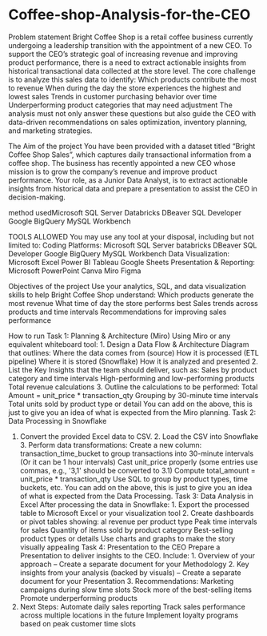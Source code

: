 # Coffee-shop-Analysis-for-the-CEO

Problem statement 
Bright Coffee Shop is a retail coffee business currently undergoing a leadership transition with the appointment of a new CEO. To support the CEO’s strategic goal of increasing revenue and improving product performance, there is a need to extract actionable insights from historical transactional data collected at the store level.
The core challenge is to analyze this sales data to identify:
Which products contribute the most to revenue
When during the day the store experiences the highest and lowest sales
Trends in customer purchasing behavior over time
Underperforming product categories that may need adjustment
The analysis must not only answer these questions but also guide the CEO with data-driven recommendations on sales optimization, inventory planning, and marketing strategies.

The Aim of the project
You have been provided with a dataset titled “Bright Coffee Shop Sales”, which captures daily transactional information from a coffee shop. The business has recently appointed a new CEO whose mission is to grow the company’s revenue and improve product performance. Your role, as a Junior Data Analyst, is to extract actionable insights from historical data and prepare a presentation to assist the CEO in decision-making.

method usedMicrosoft SQL Server
Databricks
DBeaver
SQL Developer
Google BigQuery
MySQL Workbench

TOOLS ALLOWED
You may use any tool at your disposal, including but not limited to:
Coding Platforms:
Microsoft SQL Server
batabricks
DBeaver
SQL Developer
Google BigQuery
MySQL Workbench
Data Visualization:
Microsoft Excel
Power BI
Tableau
Google Sheets
Presentation & Reporting:
Microsoft PowerPoint
Canva
Miro
Figma

Objectives of the project
Use your analytics, SQL, and data visualization skills to help Bright Coffee Shop understand:
Which products generate the most revenue
What time of day the store performs best
Sales trends across products and time intervals
Recommendations for improving sales performance

How to run
Task 1: Planning & Architecture (Miro)
Using Miro or any equivalent whiteboard tool: 1. Design a Data Flow & Architecture Diagram that outlines:
Where the data comes from (source)
How it is processed (ETL pipeline)
Where it is stored (Snowflake)
How it is analyzed and presented
2. List the Key Insights that the team should deliver, such as:
Sales by product category and time intervals
High-performing and low-performing products
Total revenue calculations
3. Outline the calculations to be performed:
Total Amount = unit_price * transaction_qty
Grouping by 30-minute time intervals
Total units sold by product type or detail
You can add on the above, this is just to give you an idea of what is expected from the Miro planning.
Task 2: Data Processing in Snowflake
1. Convert the provided Excel data to CSV. 2. Load the CSV into Snowflake 3. Perform data transformations:
Create a new column: transaction_time_bucket to group transactions into 30-minute intervals (Or it can be 1 hour intervals)
Cast unit_price properly (some entries use commas, e.g., '3,1' should be converted to 3.1)
Compute total_amount = unit_price * transaction_qty
Use SQL to group by product types, time buckets, etc.
You can add on the above, this is just to give you an idea of what is expected from the Data Processing.
Task 3: Data Analysis in Excel
After processing the data in Snowflake: 1. Export the processed table to Microsoft Excel or your visualization tool 2. Create dashboards or pivot tables showing:
al revenue per product type
Peak time intervals for sales
Quantity of items sold by product category
Best-selling product types or details
Use charts and graphs to make the story visually appealing
Task 4: Presentation to the CEO
Prepare a Presentation to deliver insights to the CEO. Include: 1. Overview of your approach – Create a separate document for your Methodology 2. Key insights from your analysis (backed by visuals) – Create a separate document for your Presentation 3. Recommendations:
Marketing campaigns during slow time slots
Stock more of the best-selling items
Promote underperforming products
4. Next Steps:
Automate daily sales reporting
Track sales performance across multiple locations in the future
Implement loyalty programs based on peak customer time slots


